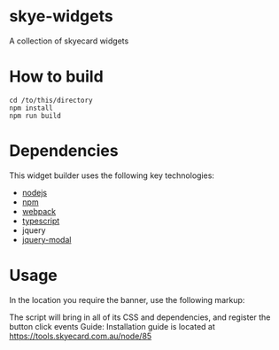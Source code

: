 # skye-widgets
A collection of skyecard widgets

# How to build
```
cd /to/this/directory
npm install
npm run build
```

# Dependencies
This widget builder uses the following key technologies:
* [nodejs](https://nodejs.org/en/)
* [npm](https://www.npmjs.com/get-npm)
* [webpack](https://webpack.js.org/guides/getting-started/)
* [typescript](https://www.typescriptlang.org/#download-links)
* jquery
* [jquery-modal](http://jquerymodal.com/)

# Usage
In the location you require the banner, use the following markup:

The script will bring in all of its CSS and dependencies, and register the button click events Guide: Installation guide is located at https://tools.skyecard.com.au/node/85
